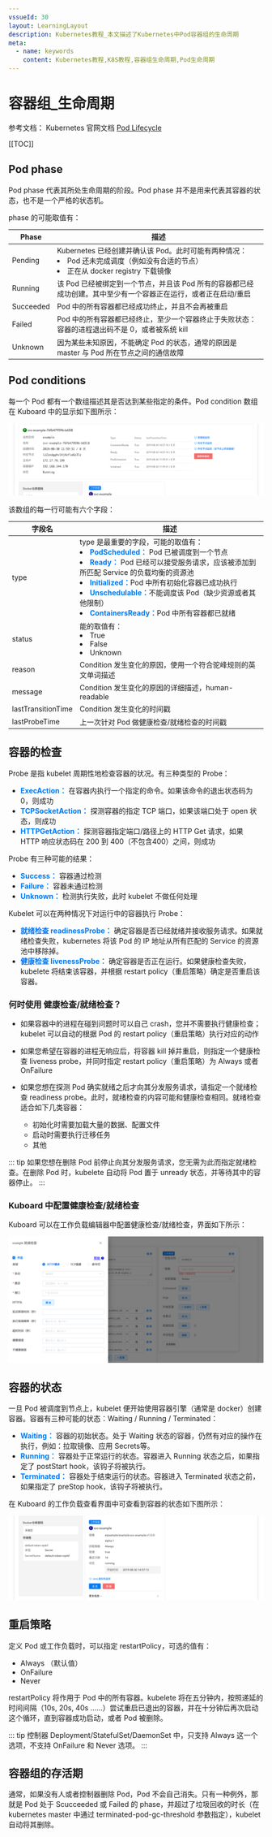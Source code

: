 ```yaml
---
vssueId: 30
layout: LearningLayout
description: Kubernetes教程_本文描述了Kubernetes中Pod容器组的生命周期
meta:
  - name: keywords
    content: Kubernetes教程,K8S教程,容器组生命周期,Pod生命周期
---
```


# 容器组_生命周期

参考文档： Kubernetes 官网文档 [Pod Lifecycle](https://kubernetes.io/docs/concepts/workloads/pods/pod-lifecycle/)

<AdSenseTitle/>

[[TOC]]

## Pod phase

Pod phase 代表其所处生命周期的阶段。Pod phase 并不是用来代表其容器的状态，也不是一个严格的状态机。

phase 的可能取值有：

| Phase  | 描述                                                         |
| ------------ | ------------------------------------------------------------ |
| Pending      | Kubernetes 已经创建并确认该 Pod。此时可能有两种情况：<li>Pod 还未完成调度（例如没有合适的节点）</li><li>正在从 docker registry 下载镜像</li> |
| Running      | 该 Pod 已经被绑定到一个节点，并且该 Pod 所有的容器都已经成功创建。其中至少有一个容器正在运行，或者正在启动/重启 |
| Succeeded    | Pod 中的所有容器都已经成功终止，并且不会再被重启             |
| Failed       | Pod 中的所有容器都已经终止，至少一个容器终止于失败状态：容器的进程退出码不是 0，或者被系统 kill |
| Unknown      | 因为某些未知原因，不能确定 Pod 的状态，通常的原因是 master 与 Pod 所在节点之间的通信故障 |

## Pod conditions

每一个 Pod 都有一个数组描述其是否达到某些指定的条件。Pod condition 数组在 Kuboard 中的显示如下图所示：

![Kubernetes教程：容器组的生命周期](./pod-lifecycle.assets/image-20190907122721669.png)

该数组的每一行可能有六个字段：

| 字段名                                                     | 描述                                                         |
| ---------------------------------------------------------- | ------------------------------------------------------------ |
| type                                                       | type 是最重要的字段，可能的取值有：<li><font color="#007af5">**PodScheduled：**</font>  Pod 已被调度到一个节点</li><li><font color="#007af5">**Ready：**</font>         Pod 已经可以接受服务请求，应该被添加到所匹配 Service 的负载均衡的资源池</li><li><font color="#007af5">**Initialized：**</font>Pod 中所有初始化容器已成功执行</li><li><font color="#007af5">**Unschedulable：**</font>不能调度该 Pod（缺少资源或者其他限制）</li><li><font color="#007af5">**ContainersReady：**</font>Pod 中所有容器都已就绪</li> |
| status                                                     | 能的取值有：<li>True</li><li>False</li><li>Unknown</li>      |
| reason <Badge text="Kuboard 暂不显示" type="warn"/>        | Condition 发生变化的原因，使用一个符合驼峰规则的英文单词描述 |
| message <Badge text="Kuboard 暂不显示" type="warn"/>       | Condition 发生变化的原因的详细描述，human-readable           |
| lastTransitionTime                                         | Condition 发生变化的时间戳                                   |
| lastProbeTime <Badge text="Kuboard 暂不显示" type="warn"/> | 上一次针对 Pod 做健康检查/就绪检查的时间戳                   |


## 容器的检查

Probe 是指 kubelet 周期性地检查容器的状况。有三种类型的 Probe：

* <font color="#007af5">**ExecAction：**</font> 在容器内执行一个指定的命令。如果该命令的退出状态码为 0，则成功
* <font color="#007af5">**TCPSocketAction：**</font> 探测容器的指定 TCP 端口，如果该端口处于 open 状态，则成功
* <font color="#007af5">**HTTPGetAction：**</font> 探测容器指定端口/路径上的 HTTP Get 请求，如果 HTTP 响应状态码在 200 到 400（不包含400）之间，则成功

Probe 有三种可能的结果：

* <font color="#007af5">**Success：**</font> 容器通过检测
* <font color="#007af5">**Failure：**</font> 容器未通过检测
* <font color="#007af5">**Unknown：**</font> 检测执行失败，此时 kubelet 不做任何处理

Kubelet 可以在两种情况下对运行中的容器执行 Probe：

* <font color="#007af5">**就绪检查 readinessProbe：**</font> 确定容器是否已经就绪并接收服务请求。如果就绪检查失败，kubernetes 将该 Pod 的 IP 地址从所有匹配的 Service 的资源池中移除掉。
* <font color="#007af5">**健康检查 livenessProbe：**</font> 确定容器是否正在运行。如果健康检查失败，kubelete 将结束该容器，并根据 restart policy（重启策略）确定是否重启该容器。

### 何时使用 健康检查/就绪检查？

* 如果容器中的进程在碰到问题时可以自己 crash，您并不需要执行健康检查；kubelet 可以自动的根据 Pod 的 restart policy（重启策略）执行对应的动作

* 如果您希望在容器的进程无响应后，将容器 kill 掉并重启，则指定一个健康检查 liveness probe，并同时指定 restart policy（重启策略）为 Always 或者 OnFailure

* 如果您想在探测 Pod 确实就绪之后才向其分发服务请求，请指定一个就绪检查 readiness probe。此时，就绪检查的内容可能和健康检查相同。就绪检查适合如下几类容器：
  * 初始化时需要加载大量的数据、配置文件
  * 启动时需要执行迁移任务
  * 其他

::: tip
如果您想在删除 Pod 前停止向其分发服务请求，您无需为此而指定就绪检查。在删除 Pod 时，kubelete 自动将 Pod 置于 unready 状态，并等待其中的容器停止。
:::

### Kuboard 中配置健康检查/就绪检查

Kuboard 可以在工作负载编辑器中配置健康检查/就绪检查，界面如下所示：

![Kubernetes教程：在Kuboard中配置容器的健康检查/就绪检查](./pod-lifecycle.assets/image-20190907141952059.png)

<!-- 
$$ Pod and Container status
-->

## 容器的状态

一旦 Pod 被调度到节点上，kubelet 便开始使用容器引擎（通常是 docker）创建容器。容器有三种可能的状态：Waiting / Running / Terminated：

* <font color="#007af5">**Waiting：**</font> 容器的初始状态。处于 Waiting 状态的容器，仍然有对应的操作在执行，例如：拉取镜像、应用 Secrets等。
* <font color="#007af5">**Running：**</font> 容器处于正常运行的状态。容器进入 Running 状态之后，如果指定了 postStart hook，该钩子将被执行。
* <font color="#007af5">**Terminated：**</font> 容器处于结束运行的状态。容器进入 Terminated 状态之前，如果指定了 preStop hook，该钩子将被执行。

在 Kuboard 的工作负载查看界面中可查看到容器的状态如下图所示：

![Kubernetes教程：在Kuboard中查看容器的状态](./pod-lifecycle.assets/image-20190907143026772.png)

<!-- $$ Pod readiness gate
Kuboard 暂不支持 -->

## 重启策略

定义 Pod 或工作负载时，可以指定 restartPolicy，可选的值有：

* Always （默认值）
* OnFailure
* Never

restartPolicy 将作用于 Pod 中的所有容器。kubelete 将在五分钟内，按照递延的时间间隔（10s, 20s, 40s ......）尝试重启已退出的容器，并在十分钟后再次启动这个循环，直到容器成功启动，或者 Pod 被删除。

::: tip
控制器 Deployment/StatefulSet/DaemonSet 中，只支持 Always 这一个选项，不支持 OnFailure 和 Never 选项。
:::

## 容器组的存活期

通常，如果没有人或者控制器删除 Pod，Pod 不会自己消失。只有一种例外，那就是 Pod 处于 Scucceeded 或 Failed 的 phase，并超过了垃圾回收的时长（在 kubernetes master 中通过 terminated-pod-gc-threshold 参数指定），kubelet 自动将其删除。

<!-- 
Three types of controllers are available:

Use a Job for Pods that are expected to terminate, for example, batch computations. Jobs are appropriate only for Pods with restartPolicy equal to OnFailure or Never.

Use a ReplicationController, ReplicaSet, or Deployment for Pods that are not expected to terminate, for example, web servers. ReplicationControllers are appropriate only for Pods with a restartPolicy of Always.

Use a DaemonSet for Pods that need to run one per machine, because they provide a machine-specific system service.

All three types of controllers contain a PodTemplate. It is recommended to create the appropriate controller and let it create Pods, rather than directly create Pods yourself. That is because Pods alone are not resilient to machine failures, but controllers are.

If a node dies or is disconnected from the rest of the cluster, Kubernetes applies a policy for setting the phase of all Pods on the lost node to Failed.


$$ Examples

$$ What's next -->
